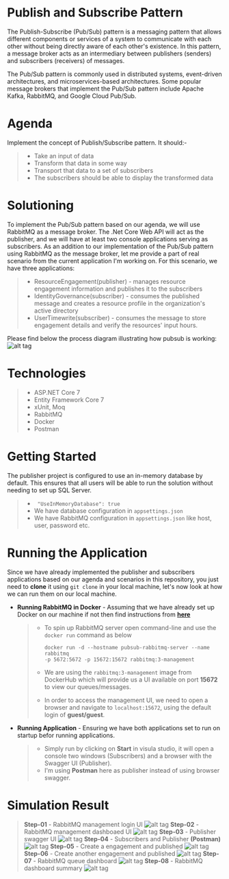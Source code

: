 # Publish and Subscribe Pattern
The Publish-Subscribe (Pub/Sub) pattern is a messaging pattern that allows different components or services of a system to communicate with each other without being directly
aware of each other's existence. In this pattern, a message broker acts as an intermediary between publishers (senders) and subscribers (receivers) of messages.

The Pub/Sub pattern is commonly used in distributed systems, event-driven architectures, and microservices-based architectures. Some popular message brokers that implement 
the Pub/Sub pattern include Apache Kafka, RabbitMQ, and Google Cloud Pub/Sub.

# Agenda
Implement the concept of Publish/Subscribe pattern. It should:-
 > - Take an input of data
 > - Transform that data in some way
 > - Transport that data to a set of subscribers
 > - The subscribers should be able to display the transformed data

# Solutioning
To implement the Pub/Sub pattern based on our agenda, we will use RabbitMQ as a message broker. The .Net Core Web API will act as the publisher, and we will have at least two console applications serving as subscribers. As an addition to our implementation of the Pub/Sub pattern using RabbitMQ as the message broker, let me provide a part of real scenario from the current application I'm working on. For this scenario, we have three applications:

  > - ResourceEngagement(publisher) - manages resource engagement information and publishes it to the subscribers
  > - IdentityGovernance(subscriber) - consumes the published message and creates a resource profile in the organization's active directory 
  > - UserTimewrite(subscriber) - consumes the message to store engagement details and verify the resources' input hours.

Please find below the process diagram illustrating how pubsub is working:
![alt tag](https://github.com/mmrmilon/publishsubscribepattern/blob/main/images/messaging_broker.jpg)

# Technologies
  > - ASP.NET Core 7
  > - Entity Framework Core 7
  > - xUnit, Moq
  > - RabbitMQ
  > - Docker
  > - Postman
  
# Getting Started
The publisher project is configured to use an in-memory database by default. This ensures that all users will be able to run the solution without needing to set up SQL Server.
 > - <code> "UseInMemoryDatabase": true </code>
 > - We have database configuration in <code>appsettings.json</code>
 > - We have RabbitMQ configuration in <code>appsettings.json</code> like host, user, password etc.
 
# Running the Application
Since we have already implemented the publisher and subscribers applications based on our agenda and scenarios in this repository, you just need to **clone** it using <code>git clone</code> in your local machine, let's now look at how we can run them on our local machine.
 - **Running RabbitMQ in Docker** - Assuming that we have already set up Docker on our machine if not then find instructions from [**here**](https://www.docker.com/get-started/)
    > - To spin up RabbitMQ server open command-line and use the <code>docker run</code> command as below
    >
    >   <code>docker run -d --hostname pubsub-rabbitmq-server --name rabbitmq -p 5672:5672 -p 15672:15672 rabbitmq:3-management</code>
    >
    > - We are using the <code>rabbitmq:3-management</code> image from DockerHub which will provide us a UI available on port **15672** to view our queues/messages.
    > - In order to access the management UI, we need to open a browser and navigate to <code>localhost:15672</code>, using the default login of **guest/guest**.
 
 - **Running Application** - Ensuring we have both applications set to run on startup befor running applications.
    > - Simply run by clicking on **Start** in visula studio, it will open a console two windows (Subscribers) and a browser with the Swagger UI (Publisher). 
    > - I'm using **Postman** here as publisher instead of using browser swagger.

# Simulation Result
  > **Step-01** - RabbitMQ management login UI
  >  ![alt tag](https://github.com/mmrmilon/publishsubscribepattern/blob/main/images/rabbitmq_management_ui_login.png)
  > **Step-02** - RabbitMQ management dashboaed UI
  >  ![alt tag](https://github.com/mmrmilon/publishsubscribepattern/blob/main/images/rabbitmq_management_ui.png)
  > **Step-03** - Publisher swagger UI
  >  ![alt tag](https://github.com/mmrmilon/publishsubscribepattern/blob/main/images/publisher_swagger_ui.png)
  > **Step-04** - Subscribers and Publisher **(Postman)**
  >  ![alt tag](https://github.com/mmrmilon/publishsubscribepattern/blob/main/images/publisher_subscriber_running_01.png)
  > **Step-05** - Create a engagement and published 
  >  ![alt tag](https://github.com/mmrmilon/publishsubscribepattern/blob/main/images/publisher_subscriber_running_02.png)
  > **Step-06** - Create another engagement and published 
  >  ![alt tag](https://github.com/mmrmilon/publishsubscribepattern/blob/main/images/publisher_subscriber_running_03.png)
  > **Step-07** - RabbitMQ queue dashboard
  >  ![alt tag](https://github.com/mmrmilon/publishsubscribepattern/blob/main/images/rabbitmq_management_ui_01.png)
  > **Step-08** - RabbitMQ dashboard summary
  >  ![alt tag](https://github.com/mmrmilon/publishsubscribepattern/blob/main/images/rabbitmq_management_ui_01.png)
